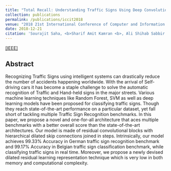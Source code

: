 ```yaml
---
title: "Total Recall: Understanding Traffic Signs Using Deep Convolutional Neural Network"
collection: publications
permalink: /publications/iccit2018
venue: "2018 21st International Conference of Computer and Information Technology (ICCIT)"
date: 2018-12-21
citation: 'Sourajit Saha, <b>Sharif Amit Kamran <b>, Ali Shihab Sabbir'
---
```

[[IEEE]](https://ieeexplore.ieee.org/document/8631925)


## Abstract
Recognizing Traffic Signs using intelligent systems can drastically reduce the number of accidents happening worldwide. With the arrival of Self-driving cars it has become a staple challenge to solve the automatic recognition of Traffic and Hand-held signs in the major streets. Various machine learning techniques like Random Forest, SVM as well as deep learning models have been proposed for classifying traffic signs. Though they reach state-of-the-art performance on a particular dataset, yet fall short of tackling multiple Traffic Sign Recognition benchmarks. In this paper, we propose a novel and one-for-all architecture that aces multiple benchmarks with a better overall score than the state-of-the-art architectures. Our model is made of residual convolutional blocks with hierarchical dilated skip connections joined in steps. Intrinsically, our model achieves 99.33% Accuracy in German traffic sign recognition benchmark and 99.17% Accuracy in Belgian traffic sign classification benchmark, while classifying traffic signs in real time. Moreover, we propose a newly devised dilated residual learning representation technique which is very low in both memory and computational complexity.